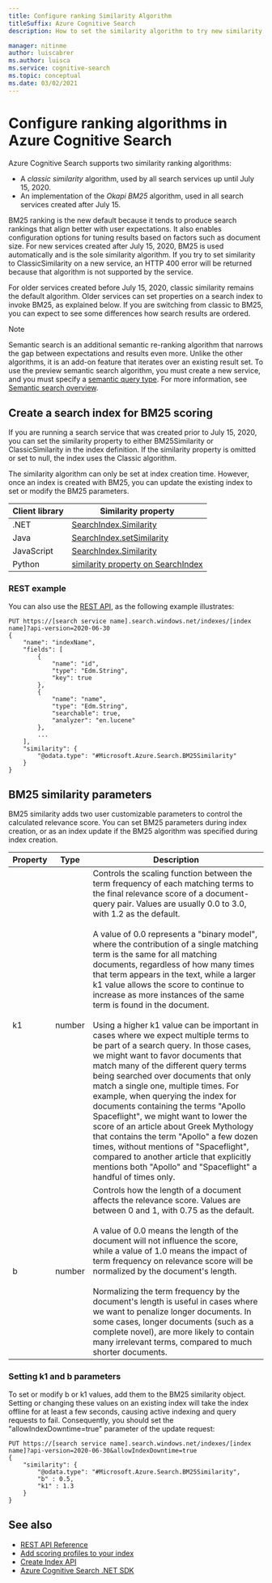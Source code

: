 ```yaml
---
title: Configure ranking Similarity Algorithm
titleSuffix: Azure Cognitive Search
description: How to set the similarity algorithm to try new similarity algorithm for ranking

manager: nitinme
author: luiscabrer
ms.author: luisca
ms.service: cognitive-search
ms.topic: conceptual
ms.date: 03/02/2021
---
```


# Configure ranking algorithms in Azure Cognitive Search

Azure Cognitive Search supports two similarity ranking algorithms:

+ A *classic similarity* algorithm, used by all search services up until July 15, 2020.
+ An implementation of the *Okapi BM25* algorithm, used in all search services created after July 15.

BM25 ranking is the new default because it tends to produce search rankings that align better with user expectations. It also enables configuration options for tuning results based on factors such as document size. For new services created after July 15, 2020, BM25 is used automatically and is the sole similarity algorithm. If you try to set similarity to ClassicSimilarity on a new service, an HTTP 400 error will be returned because that algorithm is not supported by the service.

For older services created before July 15, 2020, classic similarity remains the default algorithm. Older services can set properties on a search index to invoke BM25, as explained below. If you are switching from classic to BM25, you can expect to see some differences how search results are ordered.

> [!NOTE]
> Semantic search is an additional semantic re-ranking algorithm that narrows the gap between expectations and results even more. Unlike the other algorithms, it is an add-on feature that iterates over an existing result set. To use the preview semantic search algorithm, you must create a new service, and you must specify a [semantic query type](semantic-how-to-query-request.md). For more information, see [Semantic search overview](semantic-search-overview.md).

## Create a search index for BM25 scoring

If you are running a search service that was created prior to July 15, 2020, you can set the similarity property to either BM25Similarity or ClassicSimilarity in the index definition. If the similarity property is omitted or set to null, the index uses the Classic algorithm.

The similarity algorithm can only be set at index creation time. However, once an index is created with BM25, you can update the existing index to set or modify the BM25 parameters.

| Client library | Similarity property |
|----------------|---------------------|
| .NET  | [SearchIndex.Similarity](/dotnet/api/azure.search.documents.indexes.models.searchindex.similarity) |
| Java | [SearchIndex.setSimilarity](/java/api/com.azure.search.documents.indexes.models.searchindex.setsimilarity) |
| JavaScript | [SearchIndex.Similarity](/javascript/api/@azure/search-documents/searchindex#similarity) |
| Python | [similarity property on SearchIndex](/python/api/azure-search-documents/azure.search.documents.indexes.models.searchindex) |

### REST example

You can also use the [REST API](/rest/api/searchservice/create-index), as the following example illustrates:

```http
PUT https://[search service name].search.windows.net/indexes/[index name]?api-version=2020-06-30
{
    "name": "indexName",
    "fields": [
        {
            "name": "id",
            "type": "Edm.String",
            "key": true
        },
        {
            "name": "name",
            "type": "Edm.String",
            "searchable": true,
            "analyzer": "en.lucene"
        },
        ...
    ],
    "similarity": {
        "@odata.type": "#Microsoft.Azure.Search.BM25Similarity"
    }
}
```

## BM25 similarity parameters

BM25 similarity adds two user customizable parameters to control the calculated relevance score. You can set BM25 parameters during index creation, or as an index update if the BM25 algorithm was specified during index creation.

| Property | Type | Description |
|----------|------|-------------|
| k1 | number | Controls the scaling function between the term frequency of each matching terms to the final relevance score of a document-query pair. Values are usually 0.0 to 3.0, with 1.2 as the default. </br></br>A value of 0.0 represents a "binary model", where the contribution of a single matching term is the same for all matching documents, regardless of how many times that term appears in the text, while a larger k1 value allows the score to continue to increase as more instances of the same term is found in the document. </br></br>Using a higher k1 value can be important in cases where we expect multiple terms to be part of a search query. In those cases, we might want to favor documents that match many of the different query terms being searched over documents that only match a single one, multiple times. For example, when querying the index for documents containing the terms "Apollo Spaceflight", we might want to lower the score of an article about Greek Mythology that contains the term "Apollo" a few dozen times, without mentions of "Spaceflight", compared to another article that explicitly mentions both "Apollo" and "Spaceflight" a handful of times only. |
| b | number | Controls how the length of a document affects the relevance score. Values are between 0 and 1, with 0.75 as the default. </br></br>A value of 0.0 means the length of the document will not influence the score, while a value of 1.0 means the impact of term frequency on relevance score will be normalized by the document's length. </br></br>Normalizing the term frequency by the document's length is useful in cases where we want to penalize longer documents. In some cases, longer documents (such as a complete novel), are more likely to contain many irrelevant terms, compared to much shorter documents. |

### Setting k1 and b parameters

To set or modify b or k1 values, add them to the BM25 similarity object. Setting or changing these values on an existing index will take the index offline for at least a few seconds, causing active indexing and query requests to fail. Consequently, you should set the "allowIndexDowntime=true" parameter of the update request:

```http
PUT https://[search service name].search.windows.net/indexes/[index name]?api-version=2020-06-30&allowIndexDowntime=true
{
    "similarity": {
        "@odata.type": "#Microsoft.Azure.Search.BM25Similarity",
        "b" : 0.5,
        "k1" : 1.3
    }
}
```

## See also  

+ [REST API Reference](/rest/api/searchservice/)
+ [Add scoring profiles to your index](index-add-scoring-profiles.md)
+ [Create Index API](/rest/api/searchservice/create-index)
+ [Azure Cognitive Search .NET SDK](/dotnet/api/overview/azure/search)